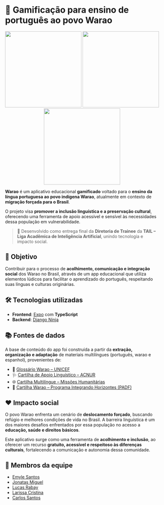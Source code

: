 # 🌱 Gamificação para ensino de português ao povo Warao
<p align="center">
  <img src="https://github.com/user-attachments/assets/a8d757a2-e057-4068-85a1-4eb1df81e7e3" width="250" />
  <img src="https://github.com/user-attachments/assets/54340a32-5357-4955-881e-41f38c457d44" width="250" />
  <img src="https://github.com/user-attachments/assets/3ada7b96-11dd-4281-8eeb-8e3a319b0cd2" width="250" />
</p>


**Warao** é um aplicativo educacional **gamificado** voltado para o **ensino da língua portuguesa ao povo indígena Warao**, atualmente em contexto de **migração forçada para o Brasil**.

O projeto visa **promover a inclusão linguística e a preservação cultural**, oferecendo uma ferramenta de apoio acessível e sensível às necessidades dessa população em vulnerabilidade.

> 🧩 Desenvolvido como entrega final da **Diretoria de Trainee** da **TAIL – Liga Acadêmica de Inteligência Artificial**, unindo tecnologia e impacto social.


## 🎯 Objetivo

Contribuir para o processo de **acolhimento, comunicação e integração social** dos Warao no Brasil, através de um app educacional que utiliza elementos lúdicos para facilitar o aprendizado do português, respeitando suas línguas e culturas originárias.



## 🛠️ Tecnologias utilizadas

* **Frontend**: [Expo](https://expo.dev/) com **TypeScript**
* **Backend**: [Django Ninja](https://django-ninja.dev/)


## 📚 Fontes de dados

A base de conteúdo do app foi construída a partir da **extração, organização e adaptação** de materiais multilíngues (português, warao e espanhol), provenientes de:

* 📘 [Glossário Warao – UNICEF](https://www.unicef.org/brazil/relatorios/glossario-warao)
* 🩺 [Cartilha de Apoio Linguístico – ACNUR](https://www.acnur.org/br/media/cartilha-de-apoio-linguistico-para-interacoes-em-saude)
* 🌐 [Cartilha Multilíngue – Missões Humanitárias](https://www.missoeshumanitarias.org/wp-content/uploads/2022/01/CARTILHA-MULTILINGUE-compress.pdf)
* 🧭 [Cartilha Warao – Programa Integrando Horizontes (PADF)](https://www.padf.org/wp-content/uploads/2023/07/cartilha-warao-1.pdf)


## ❤️ Impacto social

O povo Warao enfrenta um cenário de **deslocamento forçado**, buscando refúgio e melhores condições de vida no Brasil. A barreira linguística é um dos maiores desafios enfrentados por essa população no acesso a **educação, saúde e direitos básicos**.

Este aplicativo surge como uma ferramenta de **acolhimento e inclusão**, ao oferecer um recurso **gratuito, acessível e respeitoso às diferenças culturais**, fortalecendo a comunicação e autonomia dessa comunidade.


## 👥 Membros da equipe

* [Emyle Santos](https://github.com/Emysntts)
* [Jonatas Miguel](https://github.com/JonatasMSS)
* [Lucas Rabay](https://github.com/Vitoreismy)
* [Larissa Cristina](https://github.com/larissac-costa)
* [Carlos Santos](https://github.com/carlimmsantos)
